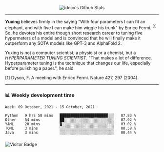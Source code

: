 <div align="center">
    <img align="center" src="https://github-readme-stats.vercel.app/api?username=idocx&show_icons=true&count_private=true&hide_border=true" alt="idocx's Github Stats"></img>
</div>

---

**Yuxing** believes firmly in the saying "With four parameters I can fit an elephant, and with five I can make him wiggle his trunk" by Enrico Fermi. <sup>[1]</sup> So, he devotes his entire though short research career to tuning five hypermeters of a model and is convinced that he will finally make it outperform any SOTA models like GPT-3 and AlphaFold 2.

Yuxing is not a computer scientist, a physicist or a chemist, but a *HYPERPARAMETER TUNING SCIENTIST*. "That makes a lot of difference. Hyperparameter tuning is the technique that changes our life, especially before pulishing a paper.", he said.

[1] Dyson, F. A meeting with Enrico Fermi. Nature 427, 297 (2004).


---

### 📊 Weekly development time
<!--START_SECTION:waka-->
```text
Week: 09 October, 2021 - 15 October, 2021

Python   9 hrs 58 mins   ██████████████████████░░░   87.83 % 
Other    54 mins         ██░░░░░░░░░░░░░░░░░░░░░░░   07.92 % 
YAML     20 mins         ▓░░░░░░░░░░░░░░░░░░░░░░░░   03.02 % 
TOML     3 mins          ░░░░░░░░░░░░░░░░░░░░░░░░░   00.58 % 
Java     3 mins          ░░░░░░░░░░░░░░░░░░░░░░░░░   00.44 % 
```
<!--END_SECTION:waka-->

### 

![Visitor Badge](https://visitor-badge.laobi.icu/badge?page_id=idocx.idocx)